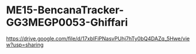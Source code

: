 # ME15-BencanaTracker-GG3MEGP0053-Ghiffari

https://drive.google.com/file/d/17xblFiPNasvPUhj7hTy0bQ4DAZq_5Hwe/view?usp=sharing
